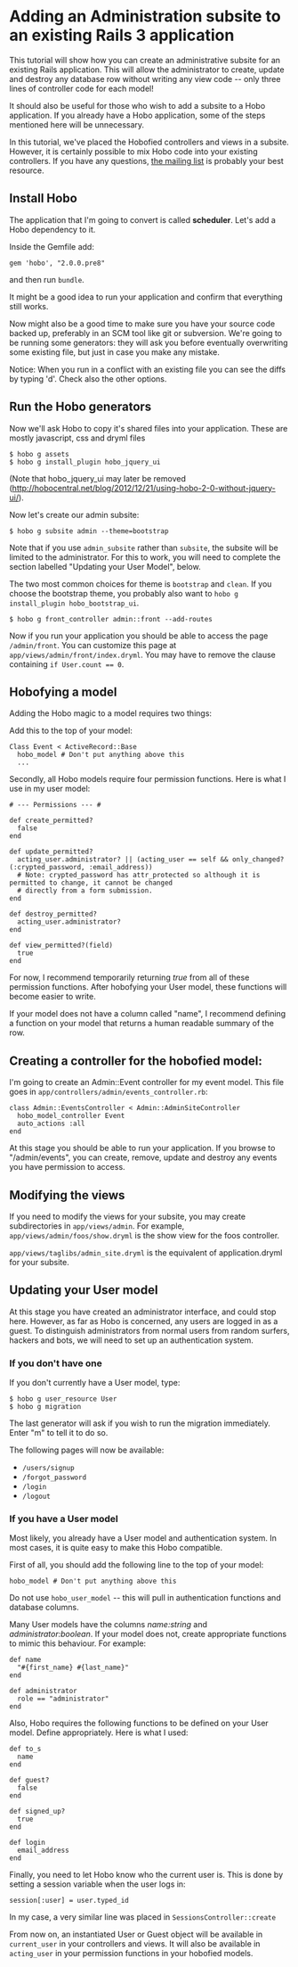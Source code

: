 # Adding an Administration subsite to an existing Rails 3 application

This tutorial will show how you can create an administrative subsite
for an existing Rails application.   This will allow the administrator
to create, update and destroy any database row without writing any
view code -- only three lines of controller code for each model!

It should also be useful for those who wish to add a subsite to a Hobo
application.  If you already have a Hobo application, some of the
steps mentioned here will be unnecessary.

In this tutorial, we've placed the Hobofied controllers and views in a
subsite.  However, it is certainly possible to mix Hobo code
into your existing controllers.  If you have any questions, [the
mailing list](http://groups.google.com/group/hobousers) is probably
your best resource.

## Install Hobo

The application that I'm going to convert is called **scheduler**.
Let's add a Hobo dependency to it.

Inside the Gemfile add:

    gem 'hobo', "2.0.0.pre8"

and then run `bundle`.

It might be a good idea to run your application and confirm that
everything still works.

Now might also be a good time to make sure you have your source code
backed up, preferably in an SCM tool like git or subversion.  We're
going to be running some generators: they will ask you before eventually
overwriting some existing file, but just in case you make any mistake.

Notice: When you run in a conflict with an existing file you can see the diffs
by typing 'd'. Check also the other options.

## Run the Hobo generators

Now we'll ask Hobo to copy it's shared files into your application.
These are mostly javascript, css and dryml files

    $ hobo g assets
    $ hobo g install_plugin hobo_jquery_ui

(Note that hobo_jquery_ui may later be removed (http://hobocentral.net/blog/2012/12/21/using-hobo-2-0-without-jquery-ui/).

Now let's create our admin subsite:

    $ hobo g subsite admin --theme=bootstrap

Note that if you use `admin_subsite` rather than `subsite`, the
subsite will be limited to the administrator.  For this to work, you
will need to complete the section labelled "Updating your User Model",
below.

The two most common choices for theme is `bootstrap` and `clean`.  If you choose the bootstrap theme, you probably also want to `hobo g install_plugin hobo_bootstrap_ui`.

    $ hobo g front_controller admin::front --add-routes

Now if you run your application you should be able to access the page `/admin/front`.   You can customize this page at `app/views/admin/front/index.dryml`.   You may have to remove the clause containing `if User.count == 0`.

## Hobofying a model

Adding the Hobo magic to a model requires two things:

Add this to the top of your model:

    Class Event < ActiveRecord::Base
      hobo_model # Don't put anything above this
      ...

Secondly, all Hobo models require four permission functions.  Here is
what I use in my user model:

    # --- Permissions --- #

    def create_permitted?
      false
    end

    def update_permitted?
      acting_user.administrator? || (acting_user == self && only_changed?(:crypted_password, :email_address))
      # Note: crypted_password has attr_protected so although it is permitted to change, it cannot be changed
      # directly from a form submission.
    end

    def destroy_permitted?
      acting_user.administrator?
    end

    def view_permitted?(field)
      true
    end

For now, I recommend temporarily returning _true_ from all of these permission
functions.  After hobofying your User model, these functions will
become easier to write.

If your model does not have a column called "name", I recommend
defining a function on your model that returns a human readable
summary of the row.

## Creating a controller for the hobofied model:

I'm going to create an Admin::Event controller for my event model.
This file goes in `app/controllers/admin/events_controller.rb`:

    class Admin::EventsController < Admin::AdminSiteController
      hobo_model_controller Event
      auto_actions :all
    end

At this stage you should be able to run your application.  If you
browse to "/admin/events", you can create, remove, update and destroy
any events you have permission to access.

## Modifying the views

If you need to modify the views for your subsite, you may create
subdirectories in `app/views/admin`.  For example,
`app/views/admin/foos/show.dryml` is the show view for the foos
controller.

`app/views/taglibs/admin_site.dryml` is the equivalent of
application.dryml for your subsite.

## Updating your User model

At this stage you have created an administrator interface, and could
stop here.   However, as far as Hobo is concerned, any users are
logged in as a guest.  To distinguish administrators from normal users
from random surfers, hackers and bots, we will need to set up an
authentication system.

### If you don't have one

If you don't currently have a User model, type:

    $ hobo g user_resource User
    $ hobo g migration

The last generator will ask if you wish to run the migration immediately.  Enter "m" to tell it to do so.

The following pages will now be available:

* `/users/signup`
* `/forgot_password`
* `/login`
* `/logout`

### If you have a User model

Most likely, you already have a User model and authentication system.
In most cases, it is quite easy to make this Hobo compatible.

First of all, you should add the following line to the top of your
model:

    hobo_model # Don't put anything above this

Do not use `hobo_user_model` -- this will pull in authentication
functions and database columns.

Many User models have the columns *name:string* and
*administrator:boolean*.  If your model does not, create appropriate functions to
mimic this behaviour.  For example:

    def name
      "#{first_name} #{last_name}"
    end

    def administrator
      role == "administrator"
    end

Also, Hobo requires the following functions to be defined on your
User model.  Define appropriately.  Here is what I used:

    def to_s
      name
    end

    def guest?
      false
    end

    def signed_up?
      true
    end

    def login
      email_address
    end

Finally, you need to let Hobo know who the current user is.  This is
done by setting a session variable when the user logs in:

    session[:user] = user.typed_id

In my case, a very similar line was placed in `SessionsController::create`

From now on, an instantiated User or Guest object will be available in
`current_user` in your controllers and views.  It will also be
available in `acting_user` in your permission functions in your
hobofied models.
